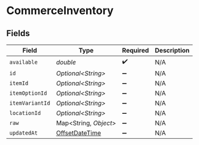 # CommerceInventory


## Fields

| Field                                                                                     | Type                                                                                      | Required                                                                                  | Description                                                                               |
| ----------------------------------------------------------------------------------------- | ----------------------------------------------------------------------------------------- | ----------------------------------------------------------------------------------------- | ----------------------------------------------------------------------------------------- |
| `available`                                                                               | *double*                                                                                  | :heavy_check_mark:                                                                        | N/A                                                                                       |
| `id`                                                                                      | *Optional\<String>*                                                                       | :heavy_minus_sign:                                                                        | N/A                                                                                       |
| `itemId`                                                                                  | *Optional\<String>*                                                                       | :heavy_minus_sign:                                                                        | N/A                                                                                       |
| `itemOptionId`                                                                            | *Optional\<String>*                                                                       | :heavy_minus_sign:                                                                        | N/A                                                                                       |
| `itemVariantId`                                                                           | *Optional\<String>*                                                                       | :heavy_minus_sign:                                                                        | N/A                                                                                       |
| `locationId`                                                                              | *Optional\<String>*                                                                       | :heavy_minus_sign:                                                                        | N/A                                                                                       |
| `raw`                                                                                     | Map\<String, *Object*>                                                                    | :heavy_minus_sign:                                                                        | N/A                                                                                       |
| `updatedAt`                                                                               | [OffsetDateTime](https://docs.oracle.com/javase/8/docs/api/java/time/OffsetDateTime.html) | :heavy_minus_sign:                                                                        | N/A                                                                                       |